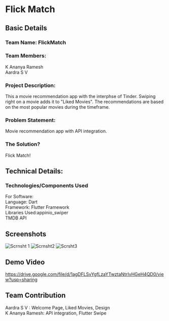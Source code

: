 # Flick Match

## Basic Details

### Team Name: FlickMatch
### Team Members:
K Ananya Ramesh<br>
Aardra S V

### Project Description:
This a movie recommendation app with the interphse of Tinder. Swiping right on a movie adds it to "Liked Movies". The recommendations are based on the most popular movies during the timeframe.

### Problem Statement:
Movie recommendation app with API integration.

### The Solution?
Flick Match!

## Technical Details:
### Technologies/Components Used
   For Software:<br>
    Language: Dart<br>
    Framework: Flutter Framework<br>
    Libraries Used:appinio_swiper<br> TMDB API<br>
    
## Screenshots
![Scrnsht 1](https://github.com/user-attachments/assets/e3b38a70-cd05-4069-b390-cab0ade4e762)
![Scrnsht2](https://github.com/user-attachments/assets/2b099e02-a23f-4f72-9908-f191da4477df)
![Scrsht3](https://github.com/user-attachments/assets/8ae9ec67-1c53-45f2-865e-c3e9d361b055)

## Demo Video
https://drive.google.com/file/d/1agDFLSvYgfLzaYTwztaNtrIvHGeH4QD0/view?usp=sharing

## Team Contribution
Aardra S V : Welcome Page, Liked Movies, Design<br>
K Ananya Ramesh: API integration, Flutter Swipe

